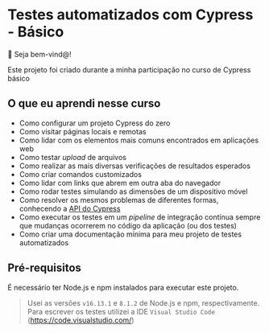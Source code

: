 # Testes automatizados com Cypress - Básico

👋 Seja bem-vind@!

Este projeto foi criado durante a minha participação no curso de Cypress básico

## O que  eu aprendi nesse curso

- Como configurar um projeto Cypress do zero
- Como visitar páginas locais e remotas
- Como lidar com os elementos mais comuns encontrados em aplicações web
- Como testar _upload_ de arquivos
- Como realizar as mais diversas verificações de resultados esperados
- Como criar comandos customizados
- Como lidar com links que abrem em outra aba do navegador
- Como rodar testes simulando as dimensões de um dispositivo móvel
- Como resolver os mesmos problemas de diferentes formas, conhecendo a [API do Cypress](https://docs.cypress.io/api/table-of-contents)
- Como executar os testes em um _pipeline_ de integração contínua sempre que mudanças ocorrerem no código da aplicação (ou dos testes)
- Como criar uma documentação mínima para meu projeto de testes automatizados

## Pré-requisitos
 
É necessário ter Node.js e npm instalados para executar este projeto. 

> Usei as versões `v16.13.1` e `8.1.2` de Node.js e npm, respectivamente. 
> Para escrever os testes utilizei a IDE `Visual Studio Code` (https://code.visualstudio.com/)

